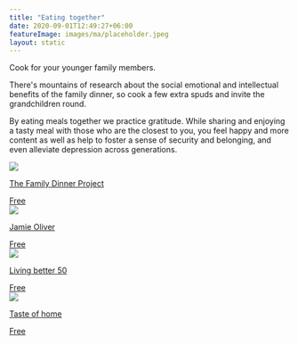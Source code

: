 ```yaml
---
title: "Eating together"
date: 2020-09-01T12:49:27+06:00
featureImage: images/ma/placeholder.jpeg
layout: static
---
```


Cook for your younger family members.

There's mountains of research about the social emotional and intellectual benefits of the family dinner, so cook a few extra spuds and invite the grandchildren round.

By eating meals together we practice gratitude. While sharing and enjoying a tasty meal with those who are the closest to you, you feel happy and more content as well as help to foster a sense of security and belonging, and even alleviate depression across generations.

<a class="ma-link" href="https://thefamilydinnerproject.org/blog/family-blog/how-grandparents-can-help-with-family-dinner/"><div class="ma-card"><div class="ma-icon"><img src ="/images/icon-check.png"/></div><div class="ma-name"><p>The Family Dinner Project</p></div><div class="ma-paid-text"><span>Free</span></div></div></a><a class="ma-link" href="https://www.jamieoliver.com/family/"><div class="ma-card"><div class="ma-icon"><img src ="/images/icon-check.png"/></div><div class="ma-name"><p>Jamie Oliver</p></div><div class="ma-paid-text"><span>Free</span></div></div></a><a class="ma-link" href="https://www.livingbetter50.com/easy-meals-grandkids-will-love/"><div class="ma-card"><div class="ma-icon"><img src ="/images/icon-check.png"/></div><div class="ma-name"><p>Living better 50</p></div><div class="ma-paid-text"><span>Free</span></div></div></a><a class="ma-link" href="https://www.tasteofhome.com/collection/grandkid-approved-recipes/"><div class="ma-card"><div class="ma-icon"><img src ="/images/icon-check.png"/></div><div class="ma-name"><p>Taste of home</p></div><div class="ma-paid-text"><span>Free</span></div></div></a>  

<br/><br/>






